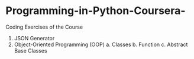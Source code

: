 # Programming-in-Python-Coursera-
Coding Exercises of the Course
1. JSON Generator
2. Object-Oriented Programming (OOP)
   a. Classes
   b. Function
   c. Abstract Base Classes
